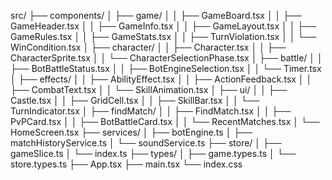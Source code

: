 src/
├── components/
│   ├── game/
│   │   ├── GameBoard.tsx
│   │   ├── GameHeader.tsx
│   │   ├── GameInfo.tsx
│   │   ├── GameLayout.tsx
│   │   ├── GameRules.tsx
│   │   ├── GameStats.tsx
│   │   ├── TurnViolation.tsx
│   │   └── WinCondition.tsx
│   ├── character/
│   │   ├── Character.tsx
│   │   ├── CharacterSprite.tsx
│   │   └── CharacterSelectionPhase.tsx
│   ├── battle/
│   │   ├── BotBattleStatus.tsx
│   │   ├── BotEngineSelection.tsx
│   │   └── Timer.tsx
│   ├── effects/
│   │   ├── AbilityEffect.tsx
│   │   ├── ActionFeedback.tsx
│   │   ├── CombatText.tsx
│   │   └── SkillAnimation.tsx
│   ├── ui/
│   │   ├── Castle.tsx
│   │   ├── GridCell.tsx
│   │   ├── SkillBar.tsx
│   │   └── TurnIndicator.tsx
│   ├── findMatch/
│   │   ├── FindMatch.tsx
│   │   ├── PvPCard.tsx
│   │   ├── BotBattleCard.tsx
│   │   └── RecentMatches.tsx
│   └── HomeScreen.tsx
├── services/
│   ├── botEngine.ts
│   ├── matchHistoryService.ts
│   └── soundService.ts
├── store/
│   ├── gameSlice.ts
│   └── index.ts
├── types/
│   ├── game.types.ts
│   └── store.types.ts
├── App.tsx
├── main.tsx
└── index.css